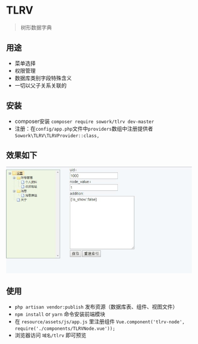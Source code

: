 # TLRV
> 树形数据字典

## 用途
- 菜单选择
- 权限管理
- 数据库类别字段特殊含义
- 一切以父子关系关联的

## 安装
- composer安装 `composer require sowork/tlrv dev-master`
- 注册：在`config/app.php`文件中`providers`数组中注册提供者 `Sowork\TLRV\TLRVProvider::class,`

## 效果如下
![](./tlrv.jpg)

## 使用
- `php artisan vendor:publish` 发布资源（数据库表、组件、视图文件）
- `npm install` or `yarn` 命令安装前端模块
- 在 `resource/assets/js/app.js` 里注册组件 `Vue.component('tlrv-node', require('./components/TLRVNode.vue'));`
- 浏览器访问 `域名/tlrv` 即可预览

